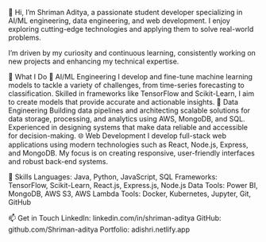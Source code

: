 
👋 Hi, I’m Shriman Aditya, a passionate student developer specializing in AI/ML engineering, data engineering, and web development. I enjoy exploring cutting-edge technologies and applying them to solve real-world problems.

I’m driven by my curiosity and continuous learning, consistently working on new projects and enhancing my technical expertise.

🔧 What I Do
🧠 AI/ML Engineering
I develop and fine-tune machine learning models to tackle a variety of challenges, from time-series forecasting to classification.
Skilled in frameworks like TensorFlow and Scikit-Learn, I aim to create models that provide accurate and actionable insights.
💾 Data Engineering
Building data pipelines and architecting scalable solutions for data storage, processing, and analytics using AWS, MongoDB, and SQL.
Experienced in designing systems that make data reliable and accessible for decision-making.
🌐 Web Development
I develop full-stack web applications using modern technologies such as React, Node.js, Express, and MongoDB.
My focus is on creating responsive, user-friendly interfaces and robust back-end systems.

💼 Skills
Languages: Java, Python, JavaScript, SQL
Frameworks: TensorFlow, Scikit-Learn, React.js, Express.js, Node.js
Data Tools: Power BI, MongoDB, AWS S3, AWS Lambda
Tools: Docker, Kubernetes, Jupyter, Git, GitHub

📫 Get in Touch
LinkedIn: linkedin.com/in/shriman-aditya
GitHub: github.com/Shriman-aditya
Portfolio: adishri.netlify.app


